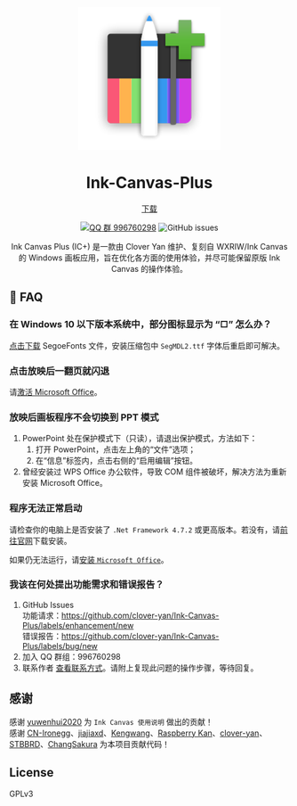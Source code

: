 <div align="center">

[![LOGO](Ink%20Canvas/Resources/InkCanvas.png?raw=true "LOGO")](# "LOGO")

# Ink-Canvas-Plus
[下载](https://www.khyan.top/apps/Ink-Canvas-Plus/installer "从 khyan.top 下载")

[![QQ 群 996760298](https://img.shields.io/badge/QQ%20群-996760298-blue)](http://qm.qq.com/cgi-bin/qm/qr?_wv=1027&k=KBN8I8M6E24RFoeFw7FNlXdGpOQybxTW&authKey=CNheMzaibvP5cGRwSGP9HTLiTQtpFfPwySrJ0%2BpoCYYF22JqhINFi3Mi8lNLuXCV&noverify=0&group_code=996760298) ![GitHub issues](https://img.shields.io/github/issues/clover-yan/Ink-Canvas-Plus?logo=github)

Ink Canvas Plus (IC+) 是一款由 Clover Yan 维护、复刻自 WXRIW/Ink Canvas 的 Windows 画板应用，旨在优化各方面的使用体验，并尽可能保留原版 Ink Canvas 的操作体验。
</div>

## 📗 FAQ
### 在 Windows 10 以下版本系统中，部分图标显示为 “□” 怎么办？
[点击下载](https://aka.ms/SegoeFonts "SegoeFonts") SegoeFonts 文件，安装压缩包中 `SegMDL2.ttf` 字体后重启即可解决。

### 点击放映后一翻页就闪退
请[激活 Microsoft Office](https://www.coolhub.top/archives/14)。

### 放映后画板程序不会切换到 PPT 模式
1. PowerPoint 处在保护模式下（只读），请退出保护模式，方法如下：
   1. 打开 PowerPoint，点击左上角的“文件”选项；
   2. 在“信息”标签内，点击右侧的“启用编辑”按钮。
2. 曾经安装过 WPS Office 办公软件，导致 COM 组件被破坏，解决方法为重新安装 Microsoft Office。

### 程序无法正常启动
请检查你的电脑上是否安装了 `.Net Framework 4.7.2` 或更高版本。若没有，请[前往官网](https://dotnet.microsoft.com/zh-cn/download/dotnet-framework/thank-you/net472-offline-installer "下载 .Net Framework 4.7.2")下载安装。

如果仍无法运行，请[安装 `Microsoft Office`](https://www.coolhub.top/archives/11)。

### 我该在何处提出功能需求和错误报告？

1. GitHub Issues  
   功能请求：https://github.com/clover-yan/Ink-Canvas-Plus/labels/enhancement/new  
   错误报告：https://github.com/clover-yan/Ink-Canvas-Plus/labels/bug/new
2. 加入 QQ 群组：996760298
3. 联系作者
   [查看联系方式](https://www.khyan.top/contact "联系作者")。请附上复现此问题的操作步骤，等待回复。


## 感谢
感谢 [yuwenhui2020](https://github.com/yuwenhui2020) 为 `Ink Canvas 使用说明` 做出的贡献！  
感谢 [CN-Ironegg](https://github.com/CN-Ironegg)、[jiajiaxd](https://github.com/jiajiaxd)、[Kengwang](https://github.com/kengwang)、[Raspberry Kan](https://github.com/Raspberry-Monster)、[clover-yan](https://github.com/clover-yan)、[STBBRD](https://github.com/STBBRD)、[ChangSakura](https://github.com/WuChanging) 为本项目贡献代码！  

## License
GPLv3
